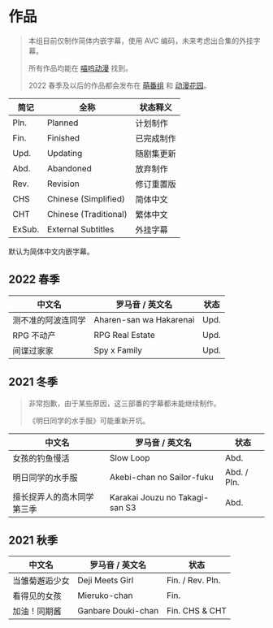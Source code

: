 # 作品

> 本组目前仅制作简体内嵌字幕，使用 AVC 编码，未来考虑出合集的外挂字幕。
>
> 所有作品均能在 [喵呜动漫](https://meows.com.cn/) 找到。
>
> 2022 春季及以后的作品都会发布在 [萌番组](https://bangumi.moe/tag/61be18a62525b00007a3d27b) 和 [动漫花园](https://share.dmhy.org/)。

| 简记 | 全称 | 状态释义 |
| ---- | ---- | -------- |
| Pln. | Planned | 计划制作 |
| Fin. | Finished | 已完成制作 |
| Upd. | Updating | 随剧集更新 |
| Abd. | Abandoned | 放弃制作 |
| Rev. | Revision | 修订重置版 |
| CHS | Chinese (Simplified) | 简体中文 |
| CHT | Chinese (Traditional) | 繁体中文 |
| ExSub. | External Subtitles | 外挂字幕 |

默认为简体中文内嵌字幕。

## 2022 春季

| 中文名 | 罗马音 / 英文名 | 状态 |
| ------ | --------------- | ---- |
| 测不准的阿波连同学 | Aharen-san wa Hakarenai | Upd. |
| RPG 不动产 | RPG Real Estate | Upd. |
| 间谍过家家 | Spy x Family | Upd. |

## 2021 冬季

> 非常抱歉，由于某些原因，这三部番的字幕都未能继续制作。
> 
> 《明日同学的水手服》可能重新开坑。

| 中文名 | 罗马音 / 英文名 | 状态 |
| ------ | --------------- | ---- |
| 女孩的钓鱼慢活 | Slow Loop | Abd. |
| 明日同学的水手服 | Akebi-chan no Sailor-fuku | Abd. / Pln.|
| 擅长捉弄人的高木同学 第三季 | Karakai Jouzu no Takagi-san S3 | Abd. |

## 2021 秋季

| 中文名 | 罗马音 / 英文名 | 状态 |
| ------ | --------------- | ---- |
| 当雏菊邂逅少女 | Deji Meets Girl | Fin. / Rev. Pln. |
| 看得见的女孩 | Mieruko-chan | Fin. |
| 加油！同期酱 | Ganbare Douki-chan | Fin. CHS & CHT|
